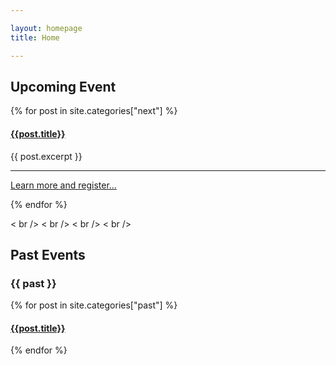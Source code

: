 ```yaml
---

layout: homepage
title: Home

---
```


## Upcoming Event

<a name="{{ next | slugize }}"></a>
{% for post in site.categories["next"] %}
  <article class="archive-item">
    <h4><a href="{{ site.baseurl }}{{ post.url }}">{{post.title}}</a></h4>
    {{ post.excerpt }}
  </article>
  
  --- 
  
  <a href="{{ site.baseurl }}{{ post.url }}">Learn more and register...</a>

{% endfor %}

< br /> 
< br /> 
< br /> 
< br /> 

## Past Events

<h3 class="category-head">{{ past }}</h3>
<a name="{{ past | slugize }}"></a>
{% for post in site.categories["past"] %}
  <article class="archive-item">
    <h4><a href="{{ site.baseurl }}{{ post.url }}">{{post.title}}</a></h4>
  </article>
{% endfor %}
